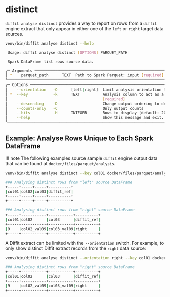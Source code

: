 # distinct

`diffit analyse distinct` provides a way to report on rows from a `diffit` engine extract that
only appear in either one of the `left` or `right` target data sources.

``` sh
venv/bin/diffit analyse distinct --help
```
``` sh title="diffit analyse distinct usage message."
 Usage: diffit analyse distinct [OPTIONS] PARQUET_PATH

 Spark DataFrame list rows source data.

╭─ Arguments ──────────────────────────────────────────────────────────────────────────────────────────────╮
│ *    parquet_path      TEXT  Path to Spark Parquet: input [required]                                     │
╰──────────────────────────────────────────────────────────────────────────────────────────────────────────╯
╭─ Options ────────────────────────────────────────────────────────────────────────────────────────────────╮
│    --orientation   -O      [left|right]  Limit analysis orientation to either "left" or "right"          │
│ *  --key           -k      TEXT          Analysis column to act as a unique constraint [default: None]   │
│                                          [required]                                                      │
│    --descending    -D                    Change output ordering to descending                            │
│    --counts-only   -C                    Only output counts                                              │
│    --hits          -H      INTEGER       Rows to display [default: 20]                                   │
│    --help                                Show this message and exit.                                     │
╰──────────────────────────────────────────────────────────────────────────────────────────────────────────╯
```

## Example: Analyse Rows Unique to Each Spark DataFrame

!!! note
    The following examples source sample `diffit` engine output data that can be found at
    `docker/files/parquet/analysis`.

``` sh title="The key setting, col01, acts as the GROUP BY predicate."
venv/bin/diffit analyse distinct --key col01 docker/files/parquet/analysis
```

``` sh title="Combined diffit analyse distinct output."
### Analysing distinct rows from "left" source DataFrame
+-----+-----+-----+----------+
|col01|col02|col03|diffit_ref|
+-----+-----+-----+----------+
+-----+-----+-----+----------+

### Analysing distinct rows from "right" source DataFrame
+-----+-----------+-----------+----------+
|col01|col02      |col03      |diffit_ref|
+-----+-----------+-----------+----------+
|9    |col02_val09|col03_val09|right     |
+-----+-----------+-----------+----------+
```

A Diffit extract can be limited with the `--orientation` switch. For example, to only show
distinct Diffit extract records from the `right` data source:

``` sh title="Analysing distinct rows from right source Spark DataFrame."
venv/bin/diffit analyse distinct --orientation right --key col01 docker/files/parquet/analysis
```

``` sh title="Result."
### Analysing distinct rows from "right" source DataFrame
+-----+-----------+-----------+----------+
|col01|col02      |col03      |diffit_ref|
+-----+-----------+-----------+----------+
|9    |col02_val09|col03_val09|right     |
+-----+-----------+-----------+----------+
```
